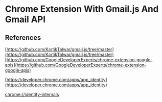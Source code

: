 # Chrome Extension With Gmail.js And Gmail API

## References
[https://github.com/KartikTalwar/gmail.js/tree/master](https://github.com/KartikTalwar/gmail.js/tree/master)
[https://github.com/GoogleDeveloperExperts/chrome-extension-google-apis](https://github.com/GoogleDeveloperExperts/chrome-extension-google-apis)

[https://developer.chrome.com/apps/app_identity](https://developer.chrome.com/apps/app_identity)

[chrome://identity-internals](chrome://identity-internals)

